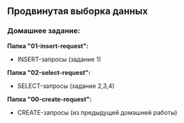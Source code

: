 ## Продвинутая выборка данных
### Домашнее задание:

**Папка "01-insert-request":**
  - INSERT-запросы (задание 1)
  
**Папка "02-select-request":**
  - SELECT-запросы (задание 2,3,4)

**Папка "00-create-request":**
  - CREATE-запросы (из предыдущей домашней работы)